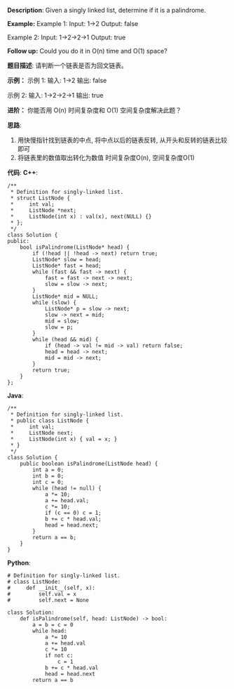 __Description__:
Given a singly linked list, determine if it is a palindrome.

**Example:**
Example 1:
Input: 1->2
Output: false

Example 2:
Input: 1->2->2->1
Output: true

__Follow up:__
Could you do it in O(n) time and O(1) space?

__题目描述__:
请判断一个链表是否为回文链表。

**示例：**
示例 1:
输入: 1->2
输出: false

示例 2:
输入: 1->2->2->1
输出: true

__进阶：__
你能否用 O(n) 时间复杂度和 O(1) 空间复杂度解决此题？

__思路__:
1. 用快慢指针找到链表的中点, 将中点以后的链表反转, 从开头和反转的链表比较即可
2. 将链表里的数值取出转化为数值
时间复杂度O(n), 空间复杂度O(1)

__代码__:
__C++__:
```
/**
 * Definition for singly-linked list.
 * struct ListNode {
 *     int val;
 *     ListNode *next;
 *     ListNode(int x) : val(x), next(NULL) {}
 * };
 */
class Solution {
public:
    bool isPalindrome(ListNode* head) {
        if (!head || !head -> next) return true;
        ListNode* slow = head;
        ListNode* fast = head;
        while (fast && fast -> next) {
            fast = fast -> next -> next;
            slow = slow -> next;
        }
        ListNode* mid = NULL;
        while (slow) {
            ListNode* p = slow -> next;
            slow -> next = mid;
            mid = slow;
            slow = p;
        }
        while (head && mid) {
            if (head -> val != mid -> val) return false;
            head = head -> next;
            mid = mid -> next;
        }
        return true;
    }
};
```

__Java__:
```
/**
 * Definition for singly-linked list.
 * public class ListNode {
 *     int val;
 *     ListNode next;
 *     ListNode(int x) { val = x; }
 * }
 */
class Solution {
    public boolean isPalindrome(ListNode head) {
        int a = 0;
        int b = 0;
        int c = 0;
        while (head != null) {
            a *= 10;
            a += head.val;
            c *= 10;
            if (c == 0) c = 1;
            b += c * head.val;
            head = head.next;
        }
        return a == b;
    }
}
```

__Python__:
```
# Definition for singly-linked list.
# class ListNode:
#     def __init__(self, x):
#         self.val = x
#         self.next = None

class Solution:
    def isPalindrome(self, head: ListNode) -> bool:
        a = b = c = 0
        while head:
            a *= 10
            a += head.val
            c *= 10
            if not c:
                c = 1
            b += c * head.val
            head = head.next
        return a == b
```
